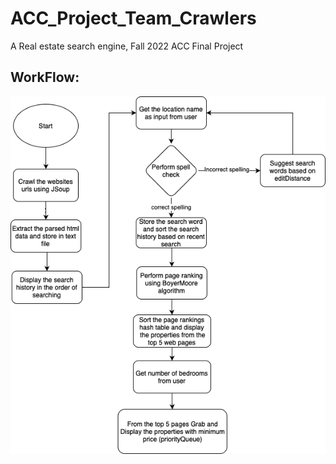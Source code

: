 # ACC_Project_Team_Crawlers
A Real estate search engine,  Fall 2022 ACC Final Project

## WorkFlow:
![](ACC_work_flow_Team_Crawlers.drawio.png)
